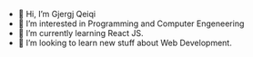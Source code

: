 - 👋 Hi, I’m Gjergj Qeiqi
- 👀 I’m interested in Programming and Computer Engeneering
- 🌱 I’m currently learning React JS.
- 💞️ I’m looking to learn new stuff about Web Development.

